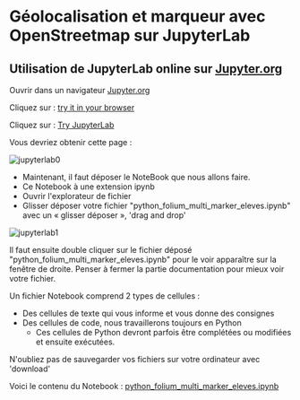 Géolocalisation et marqueur avec OpenStreetmap sur JupyterLab
=============================================================

Utilisation de JupyterLab online sur [Jupyter.org](https://jupyter.org/)
------------------------------------------------------------------------

Ouvrir dans un navigateur [Jupyter.org](https://jupyter.org/)

Cliquez sur : [try it in your browser](https://jupyter.org/try)

Cliquez sur : [Try JupyterLab](https://mybinder.org/v2/gh/jupyterlab/jupyterlab-demo/master?urlpath=lab/tree/demo)

Vous devriez obtenir cette page :

![jupyterlab0](images/jupyterlab0.png)

- Maintenant, il faut déposer le NoteBook que nous allons faire.
- Ce Notebook à une extension ipynb
- Ouvrir l'explorateur de fichier
- Glisser déposer votre fichier "python_folium_multi_marker_eleves.ipynb" avec un « glisser déposer », 'drag and drop'

![jupyterlab1](images/jupyterlab1.png)

Il faut ensuite double cliquer sur le fichier déposé "python_folium_multi_marker_eleves.ipynb" pour le voir apparaître sur la fenêtre de droite. Penser à fermer la partie documentation pour mieux voir votre fichier.

Un fichier Notebook comprend 2 types de cellules :

- Des cellules de texte qui vous informe et vous donne des consignes
- Des cellules de code, nous travaillerons toujours en Python
    - Ces cellules de Python devront parfois être complétées ou modifiées et ensuite exécutées.

N'oubliez pas de sauvegarder vos fichiers sur votre ordinateur avec 'download'

Voici le contenu du Notebook :  [python_folium_multi_marker_eleves.ipynb](python_folium_multi_marker_eleves.ipynb)
